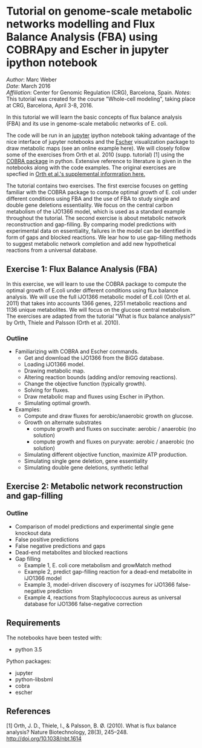 # Tutorial on genome-scale metabolic networks modelling and Flux Balance Analysis (FBA) using COBRApy and Escher in jupyter ipython notebook

_Author_: Marc Weber  
_Date_: March 2016  
_Affiliation_: Center for Genomic Regulation (CRG), Barcelona, Spain.
_Notes_: This tutorial was created for the course "Whole-cell modeling", taking place at CRG, Barcelona, April 3-8, 2016.

In this tutorial we will learn the basic concepts of flux balance analysis (FBA) and its use in genome-scale metabolic networks of E. coli.

The code will be run in an [jupyter](http://jupyter.org/) ipython notebook taking advantage of the nice interface of jupyter notebooks and the [Escher](https://escher.github.io/) visualization package to draw metabolic maps (see an online example here). We will closely follow some of the exercises from Orth et al. 2010 (supp. tutorial) [1] using the [COBRA package](https://github.com/opencobra/cobrapy) in python. Extensive reference to literature is given in the notebooks along with the code examples. The original exercises are specfied in [Orth et al.'s supplemental informration here.](https://static-content.springer.com/esm/art%3A10.1038%2Fnbt.1614/MediaObjects/41587_2010_BFnbt1614_MOESM178_ESM.pdf)

The tutorial contains two exercises. The first exercise focuses on getting familiar with the COBRA package to compute optimal growth of E. coli under different conditions using FBA and the use of FBA to study single and double gene deletions essentiality. We focus on the central carbon metabolism of the iJO1366 model, which is used as a standard example throughout the tutorial. The second exercise is about metabolic network reconstruction and gap-filling. By comparing model predictions with experimental data on essentiality, failures in the model can be identified in form of gaps and blocked reactions. We lear how to use gap-filling methods to suggest metabolic network completion and add new hypothetical reactions from a universal database.

## Exercise 1: Flux Balance Analysis (FBA)

In this exercise, we will learn to use the COBRA package to compute the optimal growth of E.coli under different conditions using flux balance analysis. We will use the full iJO1366 metabolic model of E.coli (Orth et al. 2011) that takes into accounts 1366 genes, 2251 metabolic reactions and 1136 unique metabolites. We will focus on the glucose central metabolism. The exercises are adapted from the tutorial "What is flux balance analysis?" by Orth, Thiele and Palsson (Orth et al. 2010).

### Outline

- Familiarizing with COBRA and Escher commands.
  - Get and download the iJO1366 from the BiGG database.
  - Loading iJO1366 model.
  - Drawing metabolic map.
  - Altering reaction bounds (adding and/or removing reactions).
  - Change the objective function (typically growth).
  - Solving for fluxes.
  - Draw metabolic map and fluxes using Escher in iPython.
  - Simulating optimal growth.
- Examples:
  - Compute and draw fluxes for aerobic/anaerobic growth on glucose.
  - Growth on alternate substrates
    - compute growth and fluxes on succinate: aerobic / anaerobic (no solution)
    - compute growth and fluxes on puryvate: aerobic / anaerobic (no solution)
  - Simulating different objective function, maximize ATP production.
  - Simulating single gene deletion, gene essentiality
  - Simulating double gene deletions, synthetic lethal

## Exercise 2: Metabolic network reconstruction and gap-filling

### Outline

+ Comparison of model predictions and experimental single gene knockout data
+ False positive predictions
+ False negative predictions and gaps
+ Dead-end metabolites and blocked reactions
+ Gap filling
  - Example 1, E. coli core metabolism and growMatch method
  - Example 2, predict gap-filling reaction for a dead-end metabolite in iJO1366 model
  - Example 3, model-driven discovery of isozymes for iJO1366 false-negative prediction
  - Example 4, reactions from Staphylococcus aureus as universal database for iJO1366 false-negative correction

## Requirements

The notebooks have been tested with:

+ python 3.5

Python packages:

+ jupyter
+ python-libsbml
+ cobra
+ escher

## References

[1] Orth, J. D., Thiele, I., & Palsson, B. Ø. (2010). What is flux balance analysis? Nature Biotechnology, 28(3), 245–248. http://doi.org/10.1038/nbt.1614

